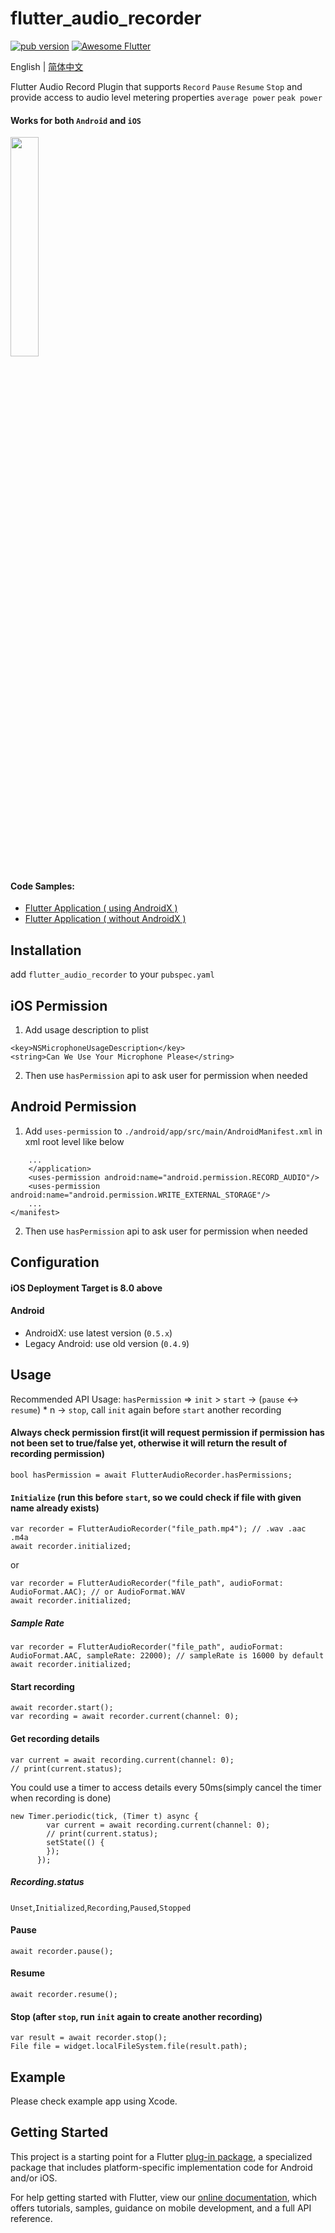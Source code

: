 # flutter_audio_recorder
<p align="left">
  <a href="https://pub.dartlang.org/packages/flutter_audio_recorder"><img alt="pub version" src="https://img.shields.io/pub/v/flutter_audio_recorder.svg?style=flat-square"></a>
  <a href="https://github.com/Solido/awesome-flutter">
   <img alt="Awesome Flutter" src="https://img.shields.io/badge/Awesome-Flutter-blue.svg?longCache=true&style=flat-square" />
</a>
</p>

English | [简体中文](./README-zh_CN.md)

Flutter Audio Record Plugin that supports `Record` `Pause` `Resume` `Stop` and provide access to audio level metering properties `average power` `peak power`
#### Works for both `Android` and `iOS`

<img src="https://user-images.githubusercontent.com/10917606/64927086-b2bcda00-d838-11e9-9ab8-bad78a95f02c.gif" width="30%" height="30%" />

#### Code Samples: 
- [Flutter Application ( using AndroidX )](https://github.com/nikli2009/flutter_audio_recorder_demo/tree/android-x)
- [Flutter Application ( without AndroidX )](https://github.com/nikli2009/flutter_audio_recorder_demo/tree/non-android-x)

## Installation
add `flutter_audio_recorder` to your `pubspec.yaml`

## iOS Permission 
1. Add usage description to plist 
```
<key>NSMicrophoneUsageDescription</key>
<string>Can We Use Your Microphone Please</string>
```
2. Then use `hasPermission` api to ask user for permission when needed

## Android Permission
1. Add `uses-permission` to `./android/app/src/main/AndroidManifest.xml` in xml root level like below
```
    ...
    </application>
    <uses-permission android:name="android.permission.RECORD_AUDIO"/>
    <uses-permission android:name="android.permission.WRITE_EXTERNAL_STORAGE"/>
    ...
</manifest>
```
2. Then use `hasPermission` api to ask user for permission when needed

## Configuration
#### iOS Deployment Target is 8.0 above
#### Android
- AndroidX: use latest version (`0.5.x`)
- Legacy Android: use old version (`0.4.9`)

## Usage 
Recommended API Usage: `hasPermission` => `init` > `start` -> (`pause` <-> `resume`) * n -> `stop`, call `init` again before `start` another recording

#### Always check permission first(it will request permission if permission has not been set to true/false yet, otherwise it will return the result of recording permission)
```
bool hasPermission = await FlutterAudioRecorder.hasPermissions;
```

#### `Initialize` (run this before `start`, so we could check if file with given name already exists)
```
var recorder = FlutterAudioRecorder("file_path.mp4"); // .wav .aac .m4a
await recorder.initialized;
```

or 

```
var recorder = FlutterAudioRecorder("file_path", audioFormat: AudioFormat.AAC); // or AudioFormat.WAV
await recorder.initialized;
```

##### Sample Rate
```
var recorder = FlutterAudioRecorder("file_path", audioFormat: AudioFormat.AAC, sampleRate: 22000); // sampleRate is 16000 by default
await recorder.initialized;
```
#### Start recording
```
await recorder.start();
var recording = await recorder.current(channel: 0);
```

#### Get recording details
```
var current = await recording.current(channel: 0);
// print(current.status);
```
You could use a timer to access details every 50ms(simply cancel the timer when recording is done)
```
new Timer.periodic(tick, (Timer t) async {
        var current = await recording.current(channel: 0);
        // print(current.status);
        setState(() {
        });
      });
```

##### Recording.status
`Unset`,`Initialized`,`Recording`,`Paused`,`Stopped`


#### Pause
```
await recorder.pause();
```

#### Resume
```
await recorder.resume();
```

#### Stop (after `stop`, run `init` again to create another recording)
```
var result = await recorder.stop();
File file = widget.localFileSystem.file(result.path);
```

## Example
Please check example app using Xcode.


## Getting Started

This project is a starting point for a Flutter
[plug-in package](https://flutter.dev/developing-packages/),
a specialized package that includes platform-specific implementation code for
Android and/or iOS.

For help getting started with Flutter, view our 
[online documentation](https://flutter.dev/docs), which offers tutorials, 
samples, guidance on mobile development, and a full API reference.
